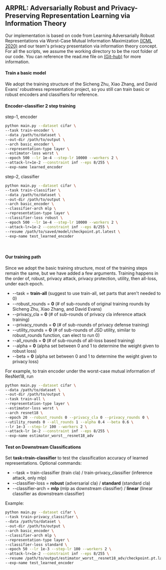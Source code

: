 ## ARPRL: Adversarially Robust and Privacy-Preserving Representation Learning via Information Theory
Our implementation is based on code from Learning Adversarially Robust Representations via Worst-Case Mutual Information
Maximization [(ICML 2020)](https://arxiv.org/abs/2002.11798) and our team's privacy presentation via information theory 
concept. For all the scripts, we assume the working directory to be the root folder of our code. You can reference the
read.me file on [(Git-hub)](https://github.com/schzhu/learning-adversarially-robust-representations) for more information.
#### Train a basic model

We adopt the training structure of the Sicheng Zhu, Xiao Zhang, and David Evans' robustness representation project,
so you still can train basic or robust encoders and classifiers for reference.

#### Encoder-classifier 2 step training

step-1, encoder
```bash
python main.py --dataset cifar \
--task train-encoder \
--data /path/to/dataset \
--out-dir /path/to/output \
--arch basic_encoder \
--representation-type layer \
--estimator-loss worst \
--epoch 500 --lr 1e-4 --step-lr 10000 --workers 2 \
--attack-lr=1e-2 --constraint inf --eps 8/255 \
--exp-name learned_encoder
```

step-2, classifier
```bash
python main.py --dataset cifar \
--task train-classifier \
--data /path/to/dataset \
--out-dir /path/to/output \
--arch basic_encoder \
--classifier-arch mlp \
--representation-type layer \
--classifier-loss robust \
--epoch 500 --lr 1e-4 --step-lr 10000 --workers 2 \
--attack-lr=1e-2 --constraint inf --eps 8/255 \
--resume /path/to/saved/model/checkpoint.pt.latest \
--exp-name test_learned_encoder
```
&nbsp;

#### Our training path
Since we adopt the basic training structure, most of the training steps remain the same, but we have added a few arguments.
Training happens in the order of, robust, privacy attack, privacy protection, utility, then all-loss, under each epoch.
* -\-task = **train-all** (suggest to use train-all, set parts that aren't needed to 0)
* -\-robust_rounds = **0** (# of sub-rounds of original training rounds by Sicheng Zhu, Xiao Zhang, and David Evans)
* -\-privacy_cla = **0** (# of sub-rounds of privacy cla inference attack training)
* -\-privacy_rounds = **0** (# of sub-rounds of privacy defense training)
* -\-utility_rounds = **0** (# of sub-rounds of JSD utility, similar to robust_rounds function, can elect to run 0)
* -\-all_rounds = **0** (# of sub-rounds of all-loss based training)
* -\-alpha = **0** (alpha set between 0 and 1 to determine the weight given to robust loss)
* -\-beta = **0** (alpha set between 0 and 1 to determine the weight given to privacy loss)

For example, to train encoder under the worst-case mutual information of ResNet18, run
```bash
python main.py --dataset cifar \
--data /path/to/dataset \
--out-dir /path/to/output \
--task train-all \
--representation-type layer \
--estimator-loss worst \
--arch resnet18 \
--epoch 20 --robust_rounds 0 --privacy_cla 0 --privacy_rounds 0 \
--utility_rounds 0 --all_rounds 1 --alpha 0.4 --beta 0.6 \
--lr 1e-3 --step-lr 100 --workers 2 \
--attack-lr 1e-2 --constraint inf --eps 8/255 \
--exp-name estimator_worst__resnet18_adv
```

#### Test on Downstream Classifications
Set **task=train-classifier** to test the classification accuracy of learned representations. 
Optional commands:
* -\-task = train-classifier (train cla) / train-privacy_classifier (inference attack, only mlp)
* -\-classifier-loss = **robust** (adversarial cla) / **standard** (standard cla)
* -\-classifier-arch = **mlp** (mlp as downstream classifier) /  **linear** (linear classifier as downstream classifier)

Example:
```bash
python main.py --dataset cifar \
--task train-privacy_classifier \
--data /path/to/dataset \
--out-dir /path/to/output \
--arch basic_encoder \
--classifier-arch mlp \
--representation-type layer \
--classifier-loss standard \
--epoch 50 --lr 1e-3 --step-lr 100 --workers 2 \
--attack-lr=1e-2 --constraint inf --eps 8/255 \
--resume /path/to/output/estimator_worst__resnet18_adv/checkpoint.pt.latest \
--exp-name test_learned_encoder
```

